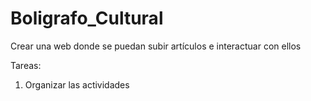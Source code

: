 # Boligrafo_Cultural
Crear una web donde se puedan subir artículos e interactuar con ellos

Tareas: 
1. Organizar las actividades
